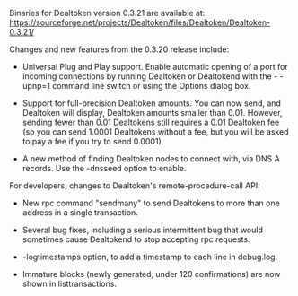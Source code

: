 Binaries for Dealtoken version 0.3.21 are available at:
  https://sourceforge.net/projects/Dealtoken/files/Dealtoken/Dealtoken-0.3.21/

Changes and new features from the 0.3.20 release include:

* Universal Plug and Play support.  Enable automatic opening of a port for incoming connections by running Dealtoken or Dealtokend with the - -upnp=1 command line switch or using the Options dialog box.

* Support for full-precision Dealtoken amounts.  You can now send, and Dealtoken will display, Dealtoken amounts smaller than 0.01.  However, sending fewer than 0.01 Dealtokens still requires a 0.01 Dealtoken fee (so you can send 1.0001 Dealtokens without a fee, but you will be asked to pay a fee if you try to send 0.0001).

* A new method of finding Dealtoken nodes to connect with, via DNS A records. Use the -dnsseed option to enable.

For developers, changes to Dealtoken's remote-procedure-call API:

* New rpc command "sendmany" to send Dealtokens to more than one address in a single transaction.

* Several bug fixes, including a serious intermittent bug that would sometimes cause Dealtokend to stop accepting rpc requests. 

* -logtimestamps option, to add a timestamp to each line in debug.log.

* Immature blocks (newly generated, under 120 confirmations) are now shown in listtransactions.
